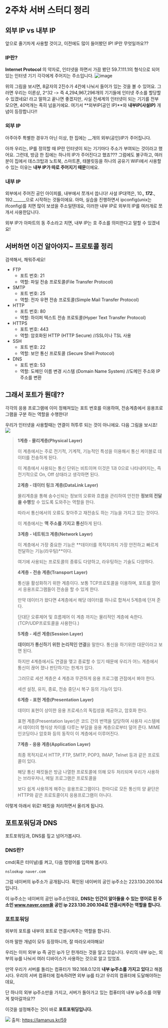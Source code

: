 # 2주차 서버 스터디 정리

## 외부  IP vs 내부 IP
앞으로 줄기차게 사용할 것이고, 이전에도 많이 들어봤던 IP! 
IP란 무엇일까요??

### IP란?
**Internet Protocol** 의 약자로, 인터넷을 하면서 가끔 봤던 59.7.111.1의 형식으로 되어있는 인터넷 기기 각각에게 주어지는 주소입니다.
![image](https://user-images.githubusercontent.com/35029025/161500618-52e68a50-9f2e-4aab-9469-75ea65274796.png)

위의 그림을 보시면, 8글자의 2진수가 4칸에 나눠서 들어가 있는 것을 볼 수 있어요. 그러면 우리는 이론상, 2^32 -> 즉 4,294,967,296개의 기기들에 인터넷 주소를 할당할 수 있겠네요!
라고 말하고 끝나면 좋겠지만, 사실 전세계의 인터넷이 되는 기기를 전부 모으면, 40억개는 족히 넘을거에요. 여기서 **외부IP(공인 IP)**와 **내부IP(사설IP)** 개념이 등장합니다!!

### 외부 IP

아주아주 특별한 경우가 아닌 이상, 한 집에는 __개의 외부(공인)IP가 주어집니다.

아까 우리는, IP를 정의할 때 IP란 인터넷이 되는 기기마다 주소가 부여되는 것이라고 했어요.
그런데, 방금 한 집에는 하나의 IP가 주어진다고 했죠???
그럼에도 불구하고, 여러분이 집에서 데스크탑과 노트북, 스마트폰, 태블릿등을 하나의 공유기 WiFi에서 사용할 수 있는 이유는 **내부 IP가 따로 주어지기 때문**이에요.

### 내부 IP
외부에서 주어진 공인 아이피를, 내부에서 쪼개서 씁니다!
사설 IP대역은, 10._____, 172._____, 192.______으로 시작하는 것들이에요. 
아마, 실습을 진행하면서 ipconfig(unix는 ifconfig)를 치면 많이 보셨을 주소일텐데요,
이러한 내부 IP로 외부의 IP를 여러개로 쪼개서 사용한답니다.

외부 IP가 아파트의 동 주소라고 치면, 내부 IP는 호 주소를 의미한다고 말할 수 있겠네요!

## 서버하면 이건 알아야지~ 프로토콜 정리
검색해서, 채워주세요!

 - FTP
	 - 포트 번호: 21
	 - 역할: 파일 전송 프로토콜(File Transfer Protocol) 
 - SMTP
	 - 포트 번호: 25
	 - 역할: 전자 우편 전송 프로토콜(Simple Mail Transfer Protocol)
 - HTTP
	 - 포트 번호: 80
	 - 역할: 하이퍼 텍스트 전송 프로토콜(Hyper Text Transfer Protocol)
 - HTTPS
	 - 포트 번호: 443
	 - 역할: 암호화된 HTTP (HTTP Secure) //SSL이나 TSL 사용
 - SSH
	 - 포트 번호: 22
	 - 역할: 보안 통신 프로토콜 (Secure Shell Protocol)
 - DNS
	 - 포트 번호: 53
	 - 역할: 도메인 이름 변경 시스템 (Domain Name System) //도메인 주소와 IP주소를 변환
 ## 그래서 포트가 뭔데??
 각각의 응용 프로그램에 이미 정해져있는 포트 번호를 이용하여, 
 전송계층에서 응용프로그램을 구분 하는 역할을 수행한다!

우리가 인터넷을 사용할때는 연결이 허투루 되는 것이 아니에요.
다음 그림을 보시죠!
![](https://t1.daumcdn.net/cfile/tistory/995EFF355B74179035)

> **1계층 - 물리계층(Physical Layer)**
> 
> 이 계층에서는 주로 전기적, 기계적, 기능적인 특성을 이용해서 통신 케이블로 데이터를 전송하게 된다.
> 
> 이 계층에서 사용되는 통신 단위는 비트이며 이것은 1과 0으로 나타내어지는, 즉 전기적으로 On, Off 상태라고 생각하면
> 된다.
> 
> **2계층 - 데이터 링크 계층(DataLink Layer)**
> 
> 물리계층을 통해 송수신되는 정보의 오류와 흐름을 관리하여 안전한 **정보의 전달을 수행**할 수 있도록 도와주는 역할을 한다.
> 
> 따라서 통신에서의 오류도 찾아주고 재전송도 하는 기능을 가지고 있는 것이다.
> 
> 이 계층에서는 **맥 주소를 가지고 통신**하게 된다.
> 
> **3계층 - 네트워크 계층(Network Layer)**
> 
> 이 계층에서 가장 중요한 기능은 **데이터를 목적지까지 가장 안전하고 빠르게 전달하는 기능(라우팅)**이다.
> 
> 여기에 사용되는 프로토콜의 종류도 다양하고, 라우팅하는 기술도 다양하다.
> 
> **4계층 - 전송 계층(Transport Layer)**
> 
> 통신을 활성화하기 위한 계층이다. 보통 TCP프로토콜을 이용하며, 포트를 열어서 응용프로그램들이 전송을 할 수 있게 한다.
> 
> 만약 데이터가 왔다면 4계층에서 해당 데이터를 하나로 합쳐서 5계층에 던져 준다.
> 
> 단대단 오류제어 및 흐름제어 이 계층 까지는 물리적인 계층에 속한다.(TCP/UDP프로토콜을 사용한다.)
> 
> **5계층 - 세션 계층(Session Layer)**
> 
> **데이터가 통신하기 위한 논리적인 연결**을 말한다. 통신을 하기위한 대문이라고 보면 된다.
> 
> 하지만 4계층에서도 연결을 맺고 종료할 수 있기 때문에 우리가 어느 계층에서 통신이 끊어 졌나 판단하기는 한계가 있다.
> 
> 그러므로 세션 계층은 4 계층과 무관하게 응용 프로그램 관점에서 봐야 한다.
> 
> 세션 설정, 유지, 종료, 전송 중단시 복구 등의 기능이 있다.
> 
> **6계층 - 표현 계층(Presentation Layer)**
> 
> 데이터 표현이 상이한 응용 프로세스의 독립성을 제공하고, 암호화 한다.
> 
> 표현 계층(Presentation layer)은 코드 간의 번역을 담당하여 사용자 시스템에서 데이터의 형식상 차이를 다루는
> 부담을 응용 계층으로부터 덜어 준다. MIME 인코딩이나 암호화 등의 동작이 이 계층에서 이루어진다.
> 
> **7계층 - 응용 계층(Application Layer)**
> 
> 최종 목적지로서 HTTP, FTP, SMTP, POP3, IMAP, Telnet 등과 같은 프로토콜이 있다.
> 
> 해당 통신 패킷들은 방금 나열한 프로토콜에 의해 모두 처리되며 우리가 사용하는 브라우저나, 메일 프로그램은 프로토콜을
> 
> 보다 쉽게 사용하게 해주는 응용프로그램이다. 한마디로 모든 통신의 양 끝단은 HTTP와 같은 프로토콜이지 응용프로그램이 아니다.
> 
이렇게 아래서 위로! 패킷을 처리하면서 올리게 됩니다.

## 포트포워딩과 DNS
포트포워딩과, DNS를 짚고 넘어가봅시다.

### DNS란?
cmd(혹은 터미널)를 켜고, 다음 명령어를 입력해 봅시다.

    nslookup naver.com
그럼 네이버의 ip주소가 공개됩니다. 
확인된 네이버의 공인 ip주소는 223.130.200.104 입니다.

이 ip주소는 네이버의 공인 ip주소인데요,
**DNS는 인간이 알아들을 수 있는 영어로 된 주소인 www.naver.com을 공인 ip 223.130.200.104로 연결시켜주는 역할을 합니다.**

### 포트포워딩
외부의 포트를 내부의 포트로 연결시켜주는 역할을 합니다.

아까 말한 개념이 모두 등장하니까, 잘 따라오셔야해요!

우리는 이미 외부 ip 즉 공인 ip가 단 한개라는 것을 알고 있습니다.
우리의 내부 ip는, 외부의 ip를 나눠서 여러 디바이스가 사용하는 것으로 알고 있었죠.

만약 우리가 서버를 돌리는 컴퓨터가 192.168.0.12의 **내부 ip주소를 가지고 있다**고 해봅시다. 
우리의 서버 컴퓨터에 접속하려면 외부 ip를 타고! 우리의 컴퓨터에 도달해야하는데요,

단 하나의 외부 ip주소만을 가지고, 서버가 돌아가고 있는 컴퓨터의 내부 ip주소를 어떻게 찾아갈까요??

이것을 설정해주는 것이 바로 **포트포워딩입니다.**

![](https://cdn.lamanus.kr/wp-content/uploads/2019/05/29004625/59-2-2048x1152.png)
출처: https://lamanus.kr/59
